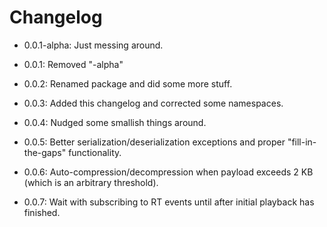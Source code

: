 # Changelog

* 0.0.1-alpha: Just messing around.

* 0.0.1: Removed "-alpha"

* 0.0.2: Renamed package and did some more stuff.

* 0.0.3: Added this changelog and corrected some namespaces.

* 0.0.4: Nudged some smallish things around.

* 0.0.5: Better serialization/deserialization exceptions and proper "fill-in-the-gaps" functionality.

* 0.0.6: Auto-compression/decompression when payload exceeds 2 KB (which is an arbitrary threshold).

* 0.0.7: Wait with subscribing to RT events until after initial playback has finished.